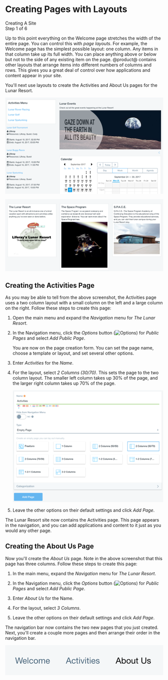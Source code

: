 # Creating Pages with Layouts [](id=creating-pages-with-layouts)

<div class="learn-path-step">
    <p>Creating A Site<br>Step 1 of 6</p>
</div>

Up to this point everything on the Welcome page stretches the width of the
entire page. You can control this with *page layouts*. For example, the Welcome
page has the simplest possible layout: one column. Any items in that column take
up its full width. You can place anything above or below but not to the side
of any existing item on the page. @product@ contains other layouts that arrange
items into different numbers of columns and rows. This gives you a great deal of
control over how applications and content appear in your site. 

<!-- Russ QA: Because I created my own site for The Lunar Resort, the layout by
default was 2 column 30-70 not 1 column. Depending on how that initial step is supposed to work, this might need to change. --> 

You'll next use layouts to create the Activities and About Us pages for the
Lunar Resort. 

![Figure 1: The final Activities page.](../../../images/001-final-activities.png)

![Figure 2: The final About Us page.](../../../images/001-final-about-us.png)

## Creating the Activities Page [](id=creating-the-activities-page)

As you may be able to tell from the above screenshot, the Activities page uses
a two column layout with a small column on the left and a large column on the
right. Follow these steps to create this page:

1.  Open the main menu and expand the *Navigation* menu for *The Lunar Resort*. 

2.  In the Navigation menu, click the *Options* button 
    (![Options](../../../images/icon-options.png)) for *Public Pages* and select 
    *Add Public Page*.

    You are now on the page creation form. You can set the page name, choose a 
    template or layout, and set several other options.

3.  Enter *Activities* for the *Name*.

4.  For the layout, select *2 Columns (30/70)*. This sets the page to the two
    column layout. The smaller left column takes up 30% of the page, and the
    larger right column takes up 70% of the page. 

    ![Figure 3: Activities page creation.](../../../images/001-add-activities-page.png)

5.  Leave the other options on their default settings and click *Add Page*. 

The Lunar Resort site now contains the Activities page. This page appears in the 
navigation, and you can add applications and content to it just as you would any 
other page. 

## Creating the About Us Page [](id=creating-the-about-us-page)

Now you'll create the *About Us* page. Note in the above screenshot that this
page has three columns. Follow these steps to create this page:

1.  In the main menu, expand the *Navigation* menu for *The Lunar Resort*. 

2.  In the Navigation menu, click the *Options* button 
    (![Options](../../../images/icon-options.png)) for *Public Pages* and select 
    *Add Public Page*. 

3.  Enter *About Us* for the Name. 

4.  For the layout, select *3 Columns*. 

5.  Leave the other options on their default settings and click *Add Page*. 

The navigation bar now contains the two new pages that you just created. Next,
you'll create a couple more pages and then arrange their order in the
navigation bar. 

![Figure 4: The navigation bar lists your site's pages.](../../../images/001-page-navigation.png)
<!-- 
Replace with a screenshot that shows more of the page. In the current screenshot 
it's impossible to tell where the nav bar is located on the page.
-->
